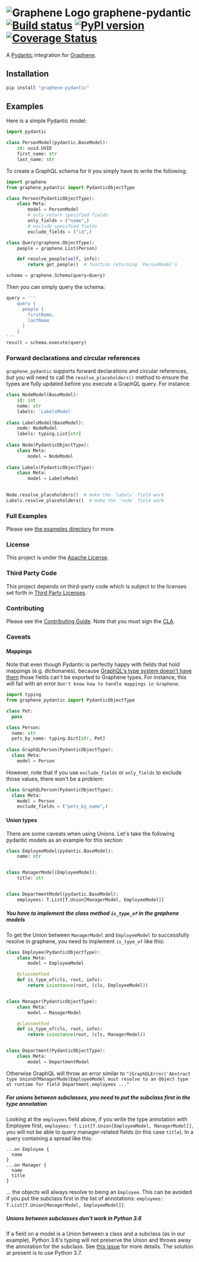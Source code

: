 # ![Graphene Logo](http://graphene-python.org/favicon.png) graphene-pydantic [![Build status](https://circleci.com/gh/upsidetravel/graphene-pydantic.svg?style=svg)](https://circleci.com/gh/upsidetravel/graphene-pydantic) [![PyPI version](https://badge.fury.io/py/graphene-pydantic.svg)](https://badge.fury.io/py/graphene-pydantic) [![Coverage Status](https://coveralls.io/repos/upsidetravel/graphene-pydantic/badge.svg?branch=master&service=github)](https://coveralls.io/github/upsidetravel/graphene-pydantic?branch=master)



A [Pydantic](https://pydantic-docs.helpmanual.io/) integration for [Graphene](http://graphene-python.org/).

## Installation

```bash
pip install "graphene-pydantic"
```

## Examples

Here is a simple Pydantic model:

```python
import pydantic

class PersonModel(pydantic.BaseModel):
    id: uuid.UUID
    first_name: str
    last_name: str

```

To create a GraphQL schema for it you simply have to write the following:

```python
import graphene
from graphene_pydantic import PydanticObjectType

class Person(PydanticObjectType):
    class Meta:
        model = PersonModel
        # only return specified fields
        only_fields = ("name",)
        # exclude specified fields
        exclude_fields = ("id",)

class Query(graphene.ObjectType):
    people = graphene.List(Person)

    def resolve_people(self, info):
        return get_people()  # function returning `PersonModel`s

schema = graphene.Schema(query=Query)
```

Then you can simply query the schema:

```python
query = '''
    query {
      people {
        firstName,
        lastName
      }
    }
'''
result = schema.execute(query)
```

### Forward declarations and circular references

`graphene_pydantic` supports forward declarations and circular references, but you will need to call the `resolve_placeholders()` method to ensure the types are fully updated before you execute a GraphQL query. For instance:

``` python
class NodeModel(BaseModel):
    id: int
    name: str
    labels: 'LabelsModel'
    
class LabelsModel(BaseModel):
    node: NodeModel
    labels: typing.List[str]
    
class Node(PydanticObjectType):
    class Meta:
        model = NodeModel
        
class Labels(PydanticObjectType):
    class Meta:
        model = LabelsModel
        

Node.resolve_placeholders()  # make the `labels` field work
Labels.resolve_placeholders()  # make the `node` field work
```

### Full Examples

Please see [the examples directory](./examples) for more. 

### License

This project is under the [Apache License](./LICENSE.md).

### Third Party Code

This project depends on third-party code which is subject to the licenses set forth in [Third Party Licenses](./THIRD_PARTY_LICENSES.md).

### Contributing

Please see the [Contributing Guide](./CONTRIBUTING.md). Note that you must sign the [CLA](./CONTRIBUTOR_LICENSE_AGREEMENT.md).

### Caveats

#### Mappings

Note that even though Pydantic is perfectly happy with fields that hold mappings (e.g. dictionaries), because [GraphQL's type system doesn't have them](https://graphql.org/learn/schema/) those fields can't be exported to Graphene types. For instance, this will fail with an error `Don't know how to handle mappings in Graphene`: 

``` python
import typing
from graphene_pydantic import PydanticObjectType

class Pet:
  pass

class Person:
  name: str
  pets_by_name: typing.Dict[str, Pet]
  
class GraphQLPerson(PydanticObjectType):  
  class Meta:
    model = Person
```

However, note that if you use `exclude_fields` or `only_fields` to exclude those values, there won't be a problem:

``` python
class GraphQLPerson(PydanticObjectType):
  class Meta:
    model = Person
    exclude_fields = ("pets_by_name",)
```

#### Union types

There are some caveats when using Unions. Let's take the following pydantic models as an example for this section:

```python
class EmployeeModel(pydantic.BaseModel):
    name: str


class ManagerModel(EmployeeModel):
    title: str


class DepartmentModel(pydantic.BaseModel):
    employees: T.List[T.Union[ManagerModel, EmployeeModel]]
```

##### You have to implement the class method `is_type_of` in the graphene models

To get the Union between `ManagerModel` and `EmployeeModel` to successfully resolve
in graphene, you need to implement `is_type_of` like this:

```python
class Employee(PydanticObjectType):
    class Meta:
        model = EmployeeModel

    @classmethod
    def is_type_of(cls, root, info):
        return isinstance(root, (cls, EmployeeModel))


class Manager(PydanticObjectType):
    class Meta:
        model = ManagerModel

    @classmethod
    def is_type_of(cls, root, info):
        return isinstance(root, (cls, ManagerModel))


class Department(PydanticObjectType):
    class Meta:
        model = DepartmentModel
```

Otherwise GraphQL will throw an error similar to `"[GraphQLError('Abstract type
UnionOfManagerModelEmployeeModel must resolve to an Object type at runtime for
field Department.employees ..."`

##### For unions between subclasses, you need to put the subclass first in the type annotation

Looking at the `employees` field above, if you write the type annotation with Employee first,
`employees: T.List[T.Union[EmployeeModel, ManagerModel]]`, you will not be able to query
manager-related fields (in this case `title`). In a query containing a spread like this:

```
...on Employee {
  name
}
...on Manager {
  name
  title
}
```

... the objects will always resolve to being an `Employee`. This can be avoided if you put
the subclass first in the list of annotations: `employees: T.List[T.Union[ManagerModel, EmployeeModel]]`.

##### Unions between subclasses don't work in Python 3.6

If a field on a model is a Union between a class and a subclass (as in our example),
Python 3.6's typing will not preserve the Union and throws away the annotation for the subclass.
See [this issue](https://github.com/upsidetravel/graphene-pydantic/issues/11) for more details.
The solution at present is to use Python 3.7.
